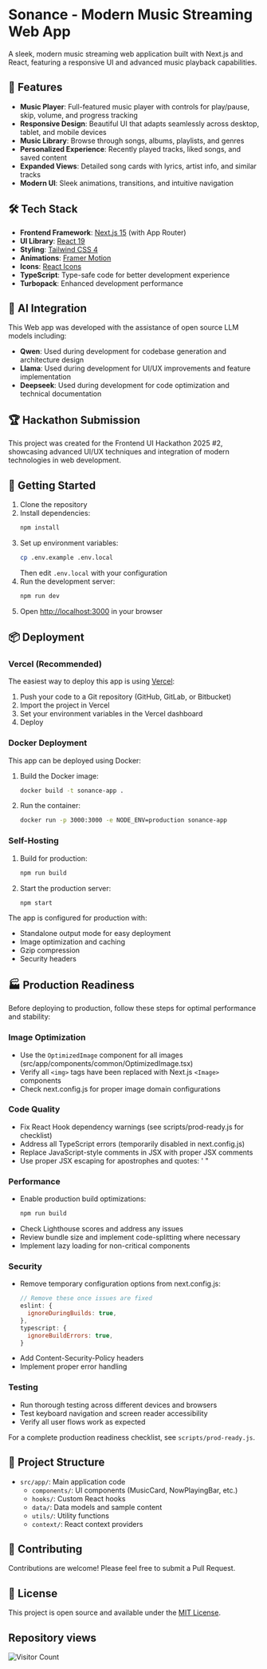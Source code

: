 # Sonance - Modern Music Streaming Web App

A sleek, modern music streaming web application built with Next.js and React, featuring a responsive UI and advanced music playback capabilities.

## 🎵 Features

- **Music Player**: Full-featured music player with controls for play/pause, skip, volume, and progress tracking
- **Responsive Design**: Beautiful UI that adapts seamlessly across desktop, tablet, and mobile devices
- **Music Library**: Browse through songs, albums, playlists, and genres
- **Personalized Experience**: Recently played tracks, liked songs, and saved content
- **Expanded Views**: Detailed song cards with lyrics, artist info, and similar tracks
- **Modern UI**: Sleek animations, transitions, and intuitive navigation

## 🛠️ Tech Stack

- **Frontend Framework**: [Next.js 15](https://nextjs.org/) (with App Router)
- **UI Library**: [React 19](https://react.dev/)
- **Styling**: [Tailwind CSS 4](https://tailwindcss.com/)
- **Animations**: [Framer Motion](https://www.framer.com/motion/)
- **Icons**: [React Icons](https://react-icons.github.io/react-icons/)
- **TypeScript**: Type-safe code for better development experience
- **Turbopack**: Enhanced development performance

## 🤖 AI Integration

This Web app was developed with the assistance of open source LLM models including:

- **Qwen**: Used during development for codebase generation and architecture design
- **Llama**: Used during development for UI/UX improvements and feature implementation
- **Deepseek**: Used during development for code optimization and technical documentation

## 🏆 Hackathon Submission

This project was created for the Frontend UI Hackathon 2025 #2, showcasing advanced UI/UX techniques and integration of modern technologies in web development.

## 🚀 Getting Started

1. Clone the repository
2. Install dependencies:
   ```bash
   npm install
   ```
3. Set up environment variables:
   ```bash
   cp .env.example .env.local
   ```
   Then edit `.env.local` with your configuration
4. Run the development server:
   ```bash
   npm run dev
   ```
5. Open [http://localhost:3000](http://localhost:3000) in your browser

## 📦 Deployment

### Vercel (Recommended)

The easiest way to deploy this app is using [Vercel](https://vercel.com/):

1. Push your code to a Git repository (GitHub, GitLab, or Bitbucket)
2. Import the project in Vercel
3. Set your environment variables in the Vercel dashboard
4. Deploy

### Docker Deployment

This app can be deployed using Docker:

1. Build the Docker image:
   ```bash
   docker build -t sonance-app .
   ```
2. Run the container:
   ```bash
   docker run -p 3000:3000 -e NODE_ENV=production sonance-app
   ```

### Self-Hosting

1. Build for production:
   ```bash
   npm run build
   ```
2. Start the production server:
   ```bash
   npm start
   ```

The app is configured for production with:

- Standalone output mode for easy deployment
- Image optimization and caching
- Gzip compression
- Security headers

## 🏭 Production Readiness

Before deploying to production, follow these steps for optimal performance and stability:

### Image Optimization

- Use the `OptimizedImage` component for all images (src/app/components/common/OptimizedImage.tsx)
- Verify all `<img>` tags have been replaced with Next.js `<Image>` components
- Check next.config.js for proper image domain configurations

### Code Quality

- Fix React Hook dependency warnings (see scripts/prod-ready.js for checklist)
- Address all TypeScript errors (temporarily disabled in next.config.js)
- Replace JavaScript-style comments in JSX with proper JSX comments
- Use proper JSX escaping for apostrophes and quotes: &apos; &quot;

### Performance

- Enable production build optimizations:
  ```bash
  npm run build
  ```
- Check Lighthouse scores and address any issues
- Review bundle size and implement code-splitting where necessary
- Implement lazy loading for non-critical components

### Security

- Remove temporary configuration options from next.config.js:
  ```js
  // Remove these once issues are fixed
  eslint: {
    ignoreDuringBuilds: true,
  },
  typescript: {
    ignoreBuildErrors: true,
  }
  ```
- Add Content-Security-Policy headers
- Implement proper error handling

### Testing

- Run thorough testing across different devices and browsers
- Test keyboard navigation and screen reader accessibility
- Verify all user flows work as expected

For a complete production readiness checklist, see `scripts/prod-ready.js`.

## 🧩 Project Structure

- `src/app/`: Main application code
  - `components/`: UI components (MusicCard, NowPlayingBar, etc.)
  - `hooks/`: Custom React hooks
  - `data/`: Data models and sample content
  - `utils/`: Utility functions
  - `context/`: React context providers

## 🤝 Contributing

Contributions are welcome! Please feel free to submit a Pull Request.

## 📄 License

This project is open source and available under the [MIT License](LICENSE).

## Repository views

![Visitor Count](https://profile-counter.glitch.me/procae-ai/sonance/count.svg)
